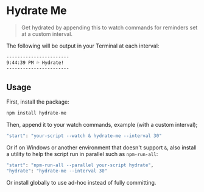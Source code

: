 # Hydrate Me

> Get hydrated by appending this to watch commands for reminders set at a custom interval.

The following will be output in your Terminal at each interval:

```bash
-----------------------
9:44:39 PM 💦 Hydrate!
-----------------------
```

## Usage

First, install the package:

```bash
npm install hydrate-me
```

Then, append it to your watch commands, example (with a custom interval);

```bash
"start": "your-script --watch & hydrate-me --interval 30"
```

Or if on Windows or another environment that doesn't support `&`, also install a utility to help the script run in parallel such as `npm-run-all`:

```bash
"start": "npm-run-all --parallel your-script hydrate",
"hydrate": "hydrate-me --interval 30"
```

Or install globally to use ad-hoc instead of fully committing.
